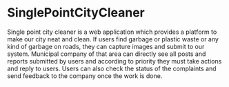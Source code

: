# SinglePointCityCleaner
Single point city cleaner is a web application which provides a platform to make our city neat and clean. If users find garbage or plastic waste or any kind of garbage on roads, they can capture images and submit to our system. Municipal company of that area can directly see all posts and reports submitted by users and according to priority they must take actions and reply to users. Users can also check the status of the complaints and send feedback to the company once the work is done.

